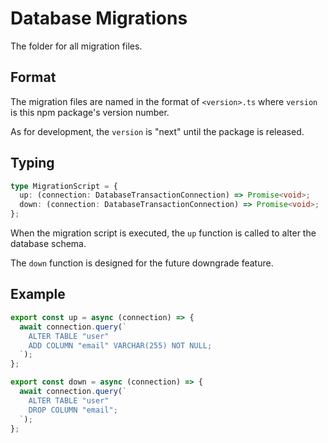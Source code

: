 # Database Migrations

The folder for all migration files.

## Format

The migration files are named in the format of `<version>.ts` where `version` is this npm package's version number.

As for development, the `version` is "next" until the package is released.

## Typing

```ts
type MigrationScript = {
  up: (connection: DatabaseTransactionConnection) => Promise<void>;
  down: (connection: DatabaseTransactionConnection) => Promise<void>;
};
```

When the migration script is executed, the `up` function is called to alter the database schema.

The `down` function is designed for the future downgrade feature.

## Example

```ts
export const up = async (connection) => {
  await connection.query(`
    ALTER TABLE "user"
    ADD COLUMN "email" VARCHAR(255) NOT NULL;
  `);
};

export const down = async (connection) => {
  await connection.query(`
    ALTER TABLE "user"
    DROP COLUMN "email";
  `);
};
```
